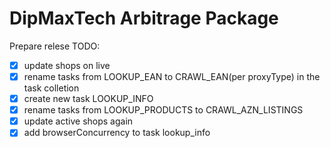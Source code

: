 # DipMaxTech Arbitrage Package

Prepare relese
TODO:
- [x] update shops on live
- [x] rename tasks from LOOKUP_EAN to CRAWL_EAN(per proxyType) in the task colletion
- [x] create new task LOOKUP_INFO
- [x] rename tasks from LOOKUP_PRODUCTS to CRAWL_AZN_LISTINGS
- [x] update active shops again
- [x] add browserConcurrency to task lookup_info
